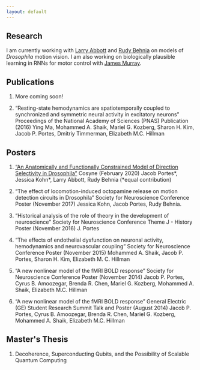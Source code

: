 ```yaml
---
layout: default
---
```


## Research

I am currently working with [Larry Abbott](https://zuckermaninstitute.columbia.edu/larry-f-abbott-phd) and [Rudy Behnia](http://behnialab.neuroscience.columbia.edu/) on models of *Drosophila* motion vision. I am also working on biologically plausible learning in RNNs for motor control with [James Murray](https://murraylab.uoregon.edu/).


## Publications

1. More coming soon!

2. “Resting-state hemodynamics are spatiotemporally coupled to synchronized and symmetric neural activity in excitatory neurons” Proceedings of the National Academy of Sciences (PNAS) Publication (2016) Ying Ma, Mohammed A. Shaik, Mariel G. Kozberg, Sharon H. Kim, Jacob P. Portes, Dmitriy Timmerman, Elizabeth M.C. Hillman


## Posters

1.	[“An Anatomically and Functionally Constrained Model of Direction Selectivity in Drosophila”]('') Cosyne (February 2020) Jacob Portes*, Jessica Kohn*, Larry Abbott, Rudy Behnia (*equal contribution)

2.	“The effect of locomotion-induced octopamine release on motion detection circuits in Drosophila” Society for Neuroscience Conference Poster (November 2017) Jessica Kohn, Jacob Portes, Rudy Behnia.

3.	“Historical analysis of the role of theory in the development of neuroscience” Society for Neuroscience Conference Theme J - History Poster (November 2016) J. Portes

4.	“The effects of endothelial dysfunction on neuronal activity, hemodynamics and neurovascular coupling” Society for Neuroscience Conference Poster (November 2015) Mohammed A. Shaik, Jacob P. Portes, Sharon H. Kim, Elizabeth M. C. Hillman

5.	“A new nonlinear model of the fMRI BOLD response” Society for Neuroscience Conference Poster (November 2014) Jacob P. Portes, Cyrus B. Amoozegar, Brenda R. Chen, Mariel G. Kozberg, Mohammed A. Shaik, Elizabeth M.C. Hillman

6.	“A new nonlinear model of the fMRI BOLD response” General Electric (GE) Student Research Summit Talk and Poster (August 2014) Jacob P. Portes, Cyrus B. Amoozegar, Brenda R. Chen, Mariel G. Kozberg, Mohammed A. Shaik, Elizabeth M.C. Hillman

## Master's Thesis

1. Decoherence, Superconducting Qubits, and the Possibility of Scalable Quantum Computing
